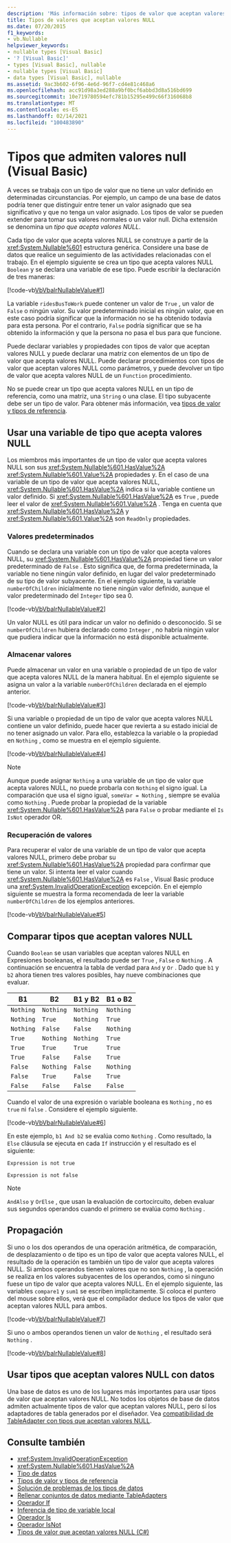```yaml
---
description: 'Más información sobre: tipos de valor que aceptan valores NULL (Visual Basic)'
title: Tipos de valores que aceptan valores NULL
ms.date: 07/20/2015
f1_keywords:
- vb.Nullable
helpviewer_keywords:
- nullable types [Visual Basic]
- '? [Visual Basic]'
- types [Visual Basic], nullable
- nullable types [Visual Basic]
- data types [Visual Basic], nullable
ms.assetid: 9ac3b602-6f96-4e6d-96f7-cd4e81c468a6
ms.openlocfilehash: acc91d98a3ed288a9bf0bcf6abbd3d8a516bd699
ms.sourcegitcommit: 10e719780594efc781b15295e499c66f316068b8
ms.translationtype: MT
ms.contentlocale: es-ES
ms.lasthandoff: 02/14/2021
ms.locfileid: "100483890"
---
```

# <a name="nullable-value-types-visual-basic"></a>Tipos que admiten valores null (Visual Basic)

A veces se trabaja con un tipo de valor que no tiene un valor definido en determinadas circunstancias. Por ejemplo, un campo de una base de datos podría tener que distinguir entre tener un valor asignado que sea significativo y que no tenga un valor asignado. Los tipos de valor se pueden extender para tomar sus valores normales o un valor null. Dicha extensión se denomina un *tipo que acepta valores NULL*.

Cada tipo de valor que acepta valores NULL se construye a partir de la <xref:System.Nullable%601> estructura genérica. Considere una base de datos que realice un seguimiento de las actividades relacionadas con el trabajo. En el ejemplo siguiente se crea un tipo que acepta valores NULL `Boolean` y se declara una variable de ese tipo. Puede escribir la declaración de tres maneras:

[!code-vb[VbVbalrNullableValue#1](../../../../../samples/snippets/visualbasic/VS_Snippets_VBCSharp/VbVbalrNullableValue/VB/Class1.vb#1)]

La variable `ridesBusToWork` puede contener un valor de `True` , un valor de `False` o ningún valor. Su valor predeterminado inicial es ningún valor, que en este caso podría significar que la información no se ha obtenido todavía para esta persona. Por el contrario, `False` podría significar que se ha obtenido la información y que la persona no pasa el bus para que funcione.

Puede declarar variables y propiedades con tipos de valor que aceptan valores NULL y puede declarar una matriz con elementos de un tipo de valor que acepta valores NULL. Puede declarar procedimientos con tipos de valor que aceptan valores NULL como parámetros, y puede devolver un tipo de valor que acepta valores NULL de un `Function` procedimiento.

No se puede crear un tipo que acepta valores NULL en un tipo de referencia, como una matriz, una `String` o una clase. El tipo subyacente debe ser un tipo de valor. Para obtener más información, vea [tipos de valor y tipos de referencia](value-types-and-reference-types.md).

## <a name="using-a-nullable-type-variable"></a>Usar una variable de tipo que acepta valores NULL

Los miembros más importantes de un tipo de valor que acepta valores NULL son sus <xref:System.Nullable%601.HasValue%2A> <xref:System.Nullable%601.Value%2A> propiedades y. En el caso de una variable de un tipo de valor que acepta valores NULL, <xref:System.Nullable%601.HasValue%2A> indica si la variable contiene un valor definido. Si <xref:System.Nullable%601.HasValue%2A> es `True` , puede leer el valor de <xref:System.Nullable%601.Value%2A> . Tenga en cuenta que <xref:System.Nullable%601.HasValue%2A> y <xref:System.Nullable%601.Value%2A> son `ReadOnly` propiedades.

### <a name="default-values"></a>Valores predeterminados

Cuando se declara una variable con un tipo de valor que acepta valores NULL, su <xref:System.Nullable%601.HasValue%2A> propiedad tiene un valor predeterminado de `False` . Esto significa que, de forma predeterminada, la variable no tiene ningún valor definido, en lugar del valor predeterminado de su tipo de valor subyacente. En el ejemplo siguiente, la variable `numberOfChildren` inicialmente no tiene ningún valor definido, aunque el valor predeterminado del `Integer` tipo sea 0.

[!code-vb[VbVbalrNullableValue#2](../../../../../samples/snippets/visualbasic/VS_Snippets_VBCSharp/VbVbalrNullableValue/VB/Class1.vb#2)]

Un valor NULL es útil para indicar un valor no definido o desconocido. Si se `numberOfChildren` hubiera declarado como `Integer` , no habría ningún valor que pudiera indicar que la información no está disponible actualmente.

### <a name="storing-values"></a>Almacenar valores

Puede almacenar un valor en una variable o propiedad de un tipo de valor que acepta valores NULL de la manera habitual. En el ejemplo siguiente se asigna un valor a la variable `numberOfChildren` declarada en el ejemplo anterior.

[!code-vb[VbVbalrNullableValue#3](../../../../../samples/snippets/visualbasic/VS_Snippets_VBCSharp/VbVbalrNullableValue/VB/Class1.vb#3)]

Si una variable o propiedad de un tipo de valor que acepta valores NULL contiene un valor definido, puede hacer que revierta a su estado inicial de no tener asignado un valor. Para ello, establezca la variable o la propiedad en `Nothing` , como se muestra en el ejemplo siguiente.

[!code-vb[VbVbalrNullableValue#4](../../../../../samples/snippets/visualbasic/VS_Snippets_VBCSharp/VbVbalrNullableValue/VB/Class1.vb#4)]

> [!NOTE]
> Aunque puede asignar `Nothing` a una variable de un tipo de valor que acepta valores NULL, no puede probarla con `Nothing` el signo igual. La comparación que usa el signo igual, `someVar = Nothing` , siempre se evalúa como `Nothing` . Puede probar la propiedad de la variable <xref:System.Nullable%601.HasValue%2A> para `False` o probar mediante el `Is` `IsNot` operador OR.

### <a name="retrieving-values"></a>Recuperación de valores

Para recuperar el valor de una variable de un tipo de valor que acepta valores NULL, primero debe probar su <xref:System.Nullable%601.HasValue%2A> propiedad para confirmar que tiene un valor. Si intenta leer el valor cuando <xref:System.Nullable%601.HasValue%2A> es `False` , Visual Basic produce una <xref:System.InvalidOperationException> excepción. En el ejemplo siguiente se muestra la forma recomendada de leer la variable `numberOfChildren` de los ejemplos anteriores.

[!code-vb[VbVbalrNullableValue#5](../../../../../samples/snippets/visualbasic/VS_Snippets_VBCSharp/VbVbalrNullableValue/VB/Class1.vb#5)]

## <a name="comparing-nullable-types"></a>Comparar tipos que aceptan valores NULL

Cuando `Boolean` se usan variables que aceptan valores NULL en Expresiones booleanas, el resultado puede ser `True` , `False` o `Nothing` . A continuación se encuentra la tabla de verdad para `And` y `Or` . Dado que `b1` y `b2` ahora tienen tres valores posibles, hay nueve combinaciones que evaluar.

|B1|B2|B1 y B2|B1 o B2|
|--------|--------|---------------|--------------|
|`Nothing`|`Nothing`|`Nothing`|`Nothing`|
|`Nothing`|`True`|`Nothing`|`True`|
|`Nothing`|`False`|`False`|`Nothing`|
|`True`|`Nothing`|`Nothing`|`True`|
|`True`|`True`|`True`|`True`|
|`True`|`False`|`False`|`True`|
|`False`|`Nothing`|`False`|`Nothing`|
|`False`|`True`|`False`|`True`|
|`False`|`False`|`False`|`False`|

Cuando el valor de una expresión o variable booleana es `Nothing` , no es `true` ni `false` . Considere el ejemplo siguiente.

[!code-vb[VbVbalrNullableValue#6](../../../../../samples/snippets/visualbasic/VS_Snippets_VBCSharp/VbVbalrNullableValue/VB/Class1.vb#6)]

En este ejemplo, `b1 And b2` se evalúa como `Nothing` . Como resultado, la `Else` cláusula se ejecuta en cada `If` instrucción y el resultado es el siguiente:

`Expression is not true`

`Expression is not false`

> [!NOTE]
> `AndAlso` y `OrElse` , que usan la evaluación de cortocircuito, deben evaluar sus segundos operandos cuando el primero se evalúa como `Nothing` .

## <a name="propagation"></a>Propagación

Si uno o los dos operandos de una operación aritmética, de comparación, de desplazamiento o de tipo es un tipo de valor que acepta valores NULL, el resultado de la operación es también un tipo de valor que acepta valores NULL. Si ambos operandos tienen valores que no son `Nothing` , la operación se realiza en los valores subyacentes de los operandos, como si ninguno fuese un tipo de valor que acepta valores NULL. En el ejemplo siguiente, las variables `compare1` y `sum1` se escriben implícitamente. Si coloca el puntero del mouse sobre ellos, verá que el compilador deduce los tipos de valor que aceptan valores NULL para ambos.

[!code-vb[VbVbalrNullableValue#7](../../../../../samples/snippets/visualbasic/VS_Snippets_VBCSharp/VbVbalrNullableValue/VB/Class1.vb#7)]

Si uno o ambos operandos tienen un valor de `Nothing` , el resultado será `Nothing` .

[!code-vb[VbVbalrNullableValue#8](../../../../../samples/snippets/visualbasic/VS_Snippets_VBCSharp/VbVbalrNullableValue/VB/Class1.vb#8)]

## <a name="using-nullable-types-with-data"></a>Usar tipos que aceptan valores NULL con datos

Una base de datos es uno de los lugares más importantes para usar tipos de valor que aceptan valores NULL. No todos los objetos de base de datos admiten actualmente tipos de valor que aceptan valores NULL, pero sí los adaptadores de tabla generados por el diseñador. Vea [compatibilidad de TableAdapter con tipos que aceptan valores NULL](/visualstudio/data-tools/fill-datasets-by-using-tableadapters#tableadapter-support-for-nullable-types).

## <a name="see-also"></a>Consulte también

- <xref:System.InvalidOperationException>
- <xref:System.Nullable%601.HasValue%2A>
- [Tipo de datos](index.md)
- [Tipos de valor y tipos de referencia](value-types-and-reference-types.md)
- [Solución de problemas de los tipos de datos](troubleshooting-data-types.md)
- [Rellenar conjuntos de datos mediante TableAdapters](/visualstudio/data-tools/fill-datasets-by-using-tableadapters)
- [Operador If](../../../language-reference/operators/if-operator.md)
- [Inferencia de tipo de variable local](../variables/local-type-inference.md)
- [Operador Is](../../../language-reference/operators/is-operator.md)
- [Operador IsNot](../../../language-reference/operators/isnot-operator.md)
- [Tipos de valor que aceptan valores NULL (C#)](../../../../csharp/language-reference/builtin-types/nullable-value-types.md)
